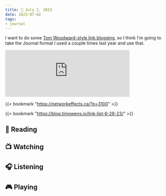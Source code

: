 ```yaml
---
title: 📓 July 2, 2023
date: 2023-07-02
tags:
- journal
---
```


I want to do some [Tom Woodward-style link blogging](https://bionicteaching.com/category/weekly/), so I think I'm going to take the Journal format I used a couple times last year and use that.



<iframe src="https://social.ds106.us/@taylorjadin/110623392772633356/embed" class="mastodon-embed" style="max-width: 100%; border: 0" width="400" allowfullscreen="allowfullscreen"></iframe><script src="https://social.ds106.us/embed.js" async="async"></script>

{{< bookmark "https://networkeffects.ca/?p=3100" >}}

{{< bookmark "https://blog.timowens.io/link-list-6-28-23/" >}} 


## 📖 Reading

## 📺 Watching

## 🎧 Listening

## 🎮 Playing
